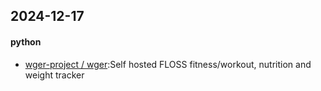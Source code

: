 ## 2024-12-17
#### python
* [wger-project / wger](https://github.com/wger-project/wger):Self hosted FLOSS fitness/workout, nutrition and weight tracker

